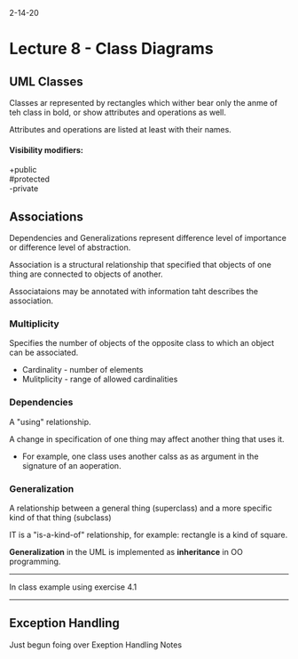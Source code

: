 2-14-20
# Lecture 8 - Class Diagrams
## UML Classes
Classes ar represented by rectangles which wither bear only the anme of teh class in bold, or show attributes and operations as well.

Attributes and operations are listed at least with their names.

#### Visibility modifiers:
+public<br>
#protected<br>
-private<br>

## Associations
Dependencies and Generalizations represent difference level of importance or difference level of abstraction.

Association is a structural relationship that specified that objects of one thing are connected to objects of another.

Associataions may be annotated with information taht describes the association.

### Multiplicity
Specifies the number of objects of the opposite class to which an object can be associated.
* Cardinality - number of elements
* Mulitplicity - range of allowed cardinalities

### Dependencies
A "using" relationship.

A change in specification of one thing may affect another thing that uses it.
* For example, one class uses another calss as as argument in the signature of an aoperation.

### Generalization
A relationship between a general thing (superclass) and a more specific kind of that thing (subclass)

IT is a "is-a-kind-of" relationship, for example: rectangle is a kind of square.

**Generalization** in the UML is implemented as **inheritance** in OO programming.

---
In class example using exercise 4.1

---

## Exception Handling
Just begun foing over Exeption Handling Notes